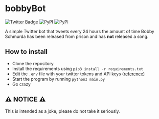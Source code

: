 # bobbyBot

[![Twitter Badge](https://img.shields.io/badge/-@bobbyBot17-00acee?style=flat-square&logo=Twitter&logoColor=white)](https://twitter.com/intent/follow?screen_name=bobbyBot17 "Follow on Twitter")
[![PyPI](https://img.shields.io/pypi/v/tweepy?label=tweepy&style=flat-square)](https://pypi.org/project/tweepy/)
[![PyPI](https://img.shields.io/pypi/v/python-dotenv?label=python-dotenv&style=flat-square)](https://pypi.org/project/python-dotenv/)

A simple Twitter bot that tweets every 24 hours the amount of time Bobby Schmurda has been released from prison and has **not** released a song.

## How to install

- Clone the repository
- Install the requirements using `pip3 install -r requirements.txt`
- Edit the `.env` file with your twitter tokens and API keys ([reference](https://developer.twitter.com/en/docs/twitter-api/getting-started/about-twitter-api))
- Start the program by running `python3 main.py`
- Go crazy

## ⚠ NOTICE ⚠
This is intended as a joke, please do not take it seriously.
